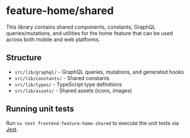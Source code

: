 # feature-home/shared

This library contains shared components, constants, GraphQL queries/mutations, and utilities for the home feature that can be used across both mobile and web platforms.

## Structure

- `src/lib/graphql/` - GraphQL queries, mutations, and generated hooks
- `src/lib/constants/` - Shared constants
- `src/lib/types/` - TypeScript type definitions
- `src/lib/assets/` - Shared assets (icons, images)

## Running unit tests

Run `nx test frontend-feature-home-shared` to execute the unit tests via [Jest](https://jestjs.io).